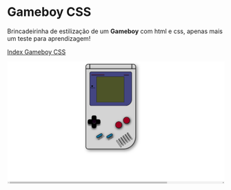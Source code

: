 # Gameboy CSS

Brincadeirinha de estilização de um __Gameboy__ com html e css, apenas mais um teste para aprendizagem!

[Index Gameboy CSS](https://castelogui.github.io/gameboy-css/src/)

![Index Gameboy](./image/gameboy.png)